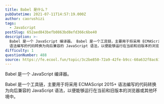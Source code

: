 ```yaml
---
title: Babel 是什么？
pubDatetime: 2021-07-11T14:57:19.000Z
author: caorushizi
tags:
  - JavaScript
postSlug: 652aed843befb0863bd8efd366c6be40
description: >-
  Babel 是一个 JavaScript 编译器。 Babel 是一个工具链，主要用于将采用 ECMAScript 2015+
  语法编写的代码转换为向后兼容的 JavaScript 语法，以便能够运行在当前和旧版本的浏览器或其他环境中。
difficulty: 1
questionNumber: 488
source: https://fe.ecool.fun/topic/3c2be850-72a9-42fe-b9cc-60a632f8ac61
---
```


Babel 是一个 JavaScript 编译器。

Babel 是一个工具链，主要用于将采用 ECMAScript 2015+ 语法编写的代码转换为向后兼容的 JavaScript 语法，以便能够运行在当前和旧版本的浏览器或其他环境中。
